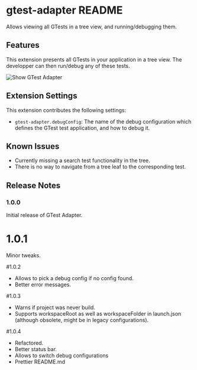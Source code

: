 # gtest-adapter README

Allows viewing all GTests in a tree view, and running/debugging them.

## Features

This extension presents all GTests in your application in a tree view. The developper can then run/debug any of these tests.

![Show GTest Adapter](/images/Demo.gif)

## Extension Settings

This extension contributes the following settings:

* `gtest-adapter.debugConfig`: The name of the debug configuration which defines the GTest test application, and how to debug it.

## Known Issues

* Currently missing a search test functionality in the tree.
* There is no way to navigate from a tree leaf to the corresponding test.


## Release Notes

### 1.0.0

Initial release of GTest Adapter.

# 1.0.1

Minor tweaks.

#1.0.2

* Allows to pick a debug config if no config found.
* Better error messages.

#1.0.3

* Warns if project was never build.
* Supports workspaceRoot as well as workspaceFolder in launch.json (although obsolete, might be in legacy configurations).

#1.0.4

* Refactored.
* Better status bar.
* Allows to switch debug configurations
* Prettier README.md